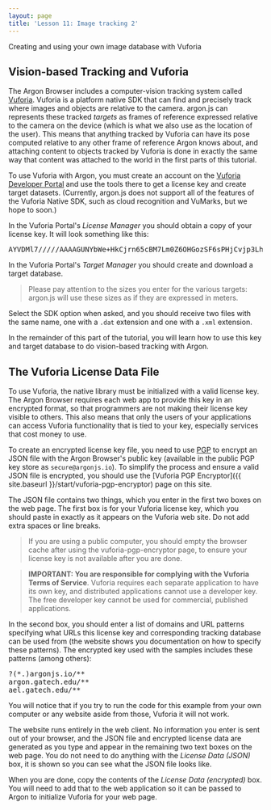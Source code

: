 ```yaml
---
layout: page
title: 'Lesson 11: Image tracking 2'
---
```


Creating and using your own image database with Vuforia

## Vision-based Tracking and Vuforia
The Argon Browser includes a computer-vision tracking system called [Vuforia](http://www.vuforia.com). Vuforia is a platform native SDK that can find and precisely track where images and objects are relative to the camera.  argon.js can represents these tracked *targets* as frames of reference expressed relative to the camera on the device (which is what we also use as the location of the user).  This means that anything tracked by Vuforia can have its pose computed relative to any other frame of reference Argon knows about, and attaching content to objects tracked by Vuforia is done in exactly the same way that content was attached to the world in the first parts of this tutorial.

To use Vuforia with Argon, you must create an account on the [Vuforia Developer Portal](https://developer.vuforia.com) and use the tools there to get a license key and create target datasets. (Currently, argon.js does not support all of the features of the Vuforia Native SDK, such as cloud recognition and VuMarks, but we hope to soon.)

In the Vuforia Portal's *License Manager* you should obtain a copy of your license key.  It will look something like this:
<pre>
AYVDMl7/////AAAAGUNYbWe+HkCjrn65cBM7Lm0Z6OHGozSF6sPHjCvjp3LhFIlirezFjpIqp0Xtg0ObkDmyTdJj1Yqb8VB9zeFu29cUBWe1fEBAHT//B74Urf2vcDCjyk7l92MUcwCq1xMRruzTVyXkIiQO8XrPTfjGA0KCCJjeBMj9HLvsH+POXBuKPOpnAEkptjZ/qNa4lEpSmZnr43Vg8wJZsQtzFBL8KDT8RGxzSZbuIh800dLzWmJOOjUDlac2qmnBWia7F7QymO1ig5WXgbDGb3CoOsFAZOgUsqXqk2ycrmV9BnebjesdVWmYKazrreiH021fq4rT1EmW5zgo4jR5pfLnjlXhofobPnCsq3zJZda6N13zpabc
</pre>

In the Vuforia Portal's *Target Manager* you should create and download a target database. 

> Please pay attention to the sizes you enter for the various targets: argon.js will use these sizes as if they are expressed in meters.  

Select the SDK option when asked, and you should receive two files with the same name, one with a `.dat` extension and one with a `.xml` extension.  

In the remainder of this part of the tutorial, you will learn how to use this key and target database to do vision-based tracking with Argon.

## The Vuforia License Data File
To use Vuforia, the native library must be initialized with a valid license key.  The Argon Browser requires each web app to provide this key in an encrypted format, so that programmers are not making their license key visible to others. This also means that only the users of your applications can access Vuforia functionality that is tied to your key, especially services that cost money to use. 

To create an encrypted license key file, you need to use [PGP](https://en.wikipedia.org/wiki/Pretty_Good_Privacy) to encrypt an JSON file with the Argon Browser's public key (available in the public PGP key store as `secure@argonjs.io`).  To simplify the process and ensure a valid JSON file is encrypted, you should use the [Vuforia PGP Encryptor]({{ site.baseurl }}/start/vuforia-pgp-encryptor) page on this site.

The JSON file contains two things, which you enter in the first two boxes on the web page.  The first box is for your Vuforia license key, which you should paste in exactly as it appears on the Vuforia web site.  Do not add extra spaces or line breaks. 

> If you are using a public computer, you should empty the browser cache after using the vuforia-pgp-encryptor page, to ensure your license key is not available after you are done.

> **IMPORTANT: You are responsible for complying with the Vuforia Terms of Service**. Vuforia requires each separate application to have its own key, and distributed applications cannot use a developer key. The free developer key cannot be used for commercial, published applications. 

In the second box, you should enter a list of domains and URL patterns specifying what URLs this license key and corresponding tracking database can be used from (the website shows you documentation on how to specify these patterns). The encrypted key used with the samples includes these patterns (among others):
<pre>
?(*.)argonjs.io/**
argon.gatech.edu/**
ael.gatech.edu/**
</pre>
You will notice that if you try to run the code for this example from your own computer or any website aside from those, Vuforia it will not work.

The website runs entirely in the web client. No information you enter is sent out of your browser, and the JSON file and encrypted license data are generated as you type and appear in the remaining two text boxes on the web page. You do not need to do anything with the *License Data (JSON)* box, it is shown so you can see what the JSON file looks like.  

When you are done, copy the contents of the *License Data (encrypted)* box.  You will need to add that to the web application so it can be passed to Argon to initialize Vuforia for your web page.
